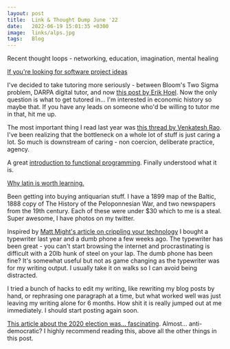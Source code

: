 ```yaml
---
layout: post
title:  Link & Thought Dump June '22
date:   2022-06-19 15:01:35 +0300
image:  links/alps.jpg
tags:   Blog
---
```


Recent thought loops - networking, education, imagination, mental healing

[If you're looking for software project ideas](https://jvns.ca/blog/2022/03/08/tiny-programs/)

I've decided to take tutoring more seriously - between Bloom's Two Sigma problem, DARPA digital tutor, and now [this post by Erik Hoel](https://erikhoel.substack.com/p/why-we-stopped-making-einsteins
). Now the only question is what to get tutored in... I'm interested in economic history so maybe that. If you have any leads on someone who'd be willing to tutor me in that, hit me up.

The most important thing I read last year was [this thread by Venkatesh Rao](https://twitter.com/vgr/status/1279532354499821568). I've been realizing that the bottleneck on a whole lot of stuff is just caring a lot. So much is downstream of caring - non coercion, deliberate practice, agency.

A great [introduction to functional programming](https://www.defmacro.org/2006/06/19/fp.html). Finally understood what it is.

[Why latin is worth learning.](https://www.youtube.com/watch?v=4d-YsD8zN88)

Been getting into buying antiquarian stuff. I have a 1899 map of the Baltic, 1888 copy of The History of the Peloponnesian War, and two newspapers from the 19th century. Each of these were under $30 which to me is a steal. Super awesome, I have photos on my twitter.<br>

Inspired by [Matt Might's article on crippling your technology](https://matt.might.net/articles/cripple-your-technology/) I bought a typewriter last year and a dumb phone a few weeks ago. The typewriter has been great - you can't start browsing the internet and procrastinating is difficult with a 20lb hunk of steel on your lap. The dumb phone has been fine? It's somewhat useful but not as game changing as the typewriter was for my writing output. I usually take it on walks so I can avoid being distracted. 

I tried a bunch of hacks to edit my writing, like rewriting my blog posts by hand, or rephrasing one paragraph at a time, but what worked well was just leaving my writing alone for 6 months. How shit it is really jumped out at me immediately. I should start posting again soon.

[This article about the 2020 election was... fascinating](https://time.com/5936036/secret-2020-election-campaign/). Almost... anti-democratic? I highly recommend reading this, above all the other things in this post.


